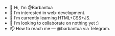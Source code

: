 - 👋 Hi, I’m @Barbantua
- 👀 I’m interested in web-development.
- 🌱 I’m currently learning HTML+CSS+JS.
- 💞️ I’m looking to collaborate on nothing yet :)
- 📫 How to reach me — @barbantua via Telegram.

<!---
Barbantua/Barbantua is a ✨ special ✨ repository because its `README.md` (this file) appears on your GitHub profile.
You can click the Preview link to take a look at your changes.
--->
